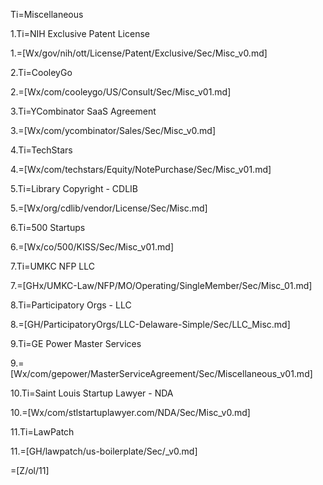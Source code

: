 Ti=Miscellaneous

1.Ti=NIH Exclusive Patent License

1.=[Wx/gov/nih/ott/License/Patent/Exclusive/Sec/Misc_v0.md]

2.Ti=CooleyGo

2.=[Wx/com/cooleygo/US/Consult/Sec/Misc_v01.md]

3.Ti=YCombinator SaaS Agreement

3.=[Wx/com/ycombinator/Sales/Sec/Misc_v0.md]

4.Ti=TechStars

4.=[Wx/com/techstars/Equity/NotePurchase/Sec/Misc_v01.md]

5.Ti=Library Copyright - CDLIB

5.=[Wx/org/cdlib/vendor/License/Sec/Misc.md]

6.Ti=500 Startups

6.=[Wx/co/500/KISS/Sec/Misc_v01.md]

7.Ti=UMKC NFP LLC

7.=[GHx/UMKC-Law/NFP/MO/Operating/SingleMember/Sec/Misc_01.md]

8.Ti=Participatory Orgs - LLC

8.=[GH/ParticipatoryOrgs/LLC-Delaware-Simple/Sec/LLC_Misc.md]

9.Ti=GE Power Master Services

9.=[Wx/com/gepower/MasterServiceAgreement/Sec/Miscellaneous_v01.md]

10.Ti=Saint Louis Startup Lawyer - NDA

10.=[Wx/com/stlstartuplawyer.com/NDA/Sec/Misc_v0.md]

11.Ti=LawPatch

11.=[GH/lawpatch/us-boilerplate/Sec/_v0.md]

=[Z/ol/11]